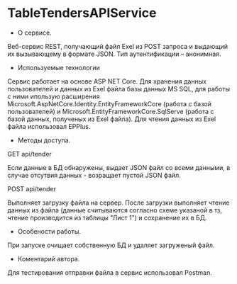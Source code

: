 # TableTendersAPIService

* О сервисе. 

Веб-сервис REST, получающий файл Exel из POST запроса и выдающий их вызывающему в формате JSON. Тип аутентификации – анонимная.

* Используемые технологии

Сервис работает на основе ASP NET Core. Для хранения данных пользователей и данных из Exel файла базы данных MS SQL, для работы с ними ипользую расширения Microsoft.AspNetCore.Identity.EntityFrameworkCore (работа с базой пользователей) и Microsoft.EntityFrameworkCore.SqlServe (работа с базой данных, полученых из Exel файла). Для чтения данных из Exel файла использовал EPPlus.

* Методы доступа.
 
GET api/tender

Если данные в БД обнаружены, выдает JSON файл со всеми данными, в случае отсутвия данных - возращает пустой JSON файл.

POST api/tender

Выполняет загрузку файла на сервер. После загрузки выполняет чтение данных из файла (данные считываются согласно схеме указаной в тз, чтение производится из таблицы "Лист 1") и сохранение их в БД.

* Особености работы.
 
При запуске очищает собственную БД и удаляет загруженый файл.

* Коментарий автора.

Для тестирования отправки файла в сервис использовал Postman.

